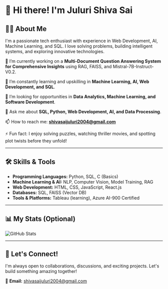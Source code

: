 # 👋 Hi there! I'm Juluri Shiva Sai

## 🙋‍♂️ About Me
I'm a passionate tech enthusiast with experience in Web Development, AI, Machine Learning, and SQL. I love solving problems, building intelligent systems, and exploring innovative technologies. 

🔭 I’m currently working on a **Multi-Document Question Answering System for Comprehensive Insights** using RAG, FAISS, and Mistral-7B-Instruct-V0.2.

🌱 I’m constantly learning and upskilling in **Machine Learning, AI, Web Development, and SQL**.

🤔 I’m looking for opportunities in **Data Analytics, Machine Learning, and Software Development**.

💬 Ask me about **SQL, Python, Web Development, AI, and Data Processing**.

📫 How to reach me: **shivasaijuluri2004@gmail.com**

⚡ Fun fact: I enjoy solving puzzles, watching thriller movies, and spotting plot twists before they unfold!

---

## 🛠️ Skills & Tools
- **Programming Languages:** Python, SQL, C (Basics)
- **Machine Learning & AI:** NLP, Computer Vision, Model Training, RAG
- **Web Development:** HTML, CSS, JavaScript, React.js
- **Databases:** SQL, FAISS (Vector DB)
- **Tools & Platforms:** Tableau (learning), Azure AI-900 Certified

---

## 📊 My Stats (Optional)
![GitHub Stats](https://github-readme-stats.vercel.app/api?username=ShivaSai-Juluri&show_icons=true&theme=radical)

---

## 🤝 Let's Connect!
I'm always open to collaborations, discussions, and exciting projects. Let's build something amazing together!

📧 **Email:** shivasaijuluri2004@gmail.com
